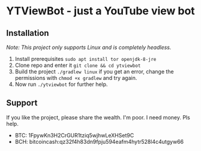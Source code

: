 # YTViewBot - just a YouTube view bot

## Installation
_Note: This project only supports Linux and is completely headless._

1. Install prerequisites `sudo apt install tor openjdk-8-jre`
2. Clone repo and enter it `git clone && cd ytviewbot`
3. Build the project `./gradlew linux` if you get an error, change the permissions with `chmod +x gradlew` and try again.
4. Now run `./ytviewbot` for further help.


## Support
If you like the project, please share the wealth. I'm poor. I need money. Pls help.

- BTC: 1FpywKn3H2CrGUR1tziq5wjhwLeXHSet9C
- BCH: bitcoincash:qz32f4h83dn9fpju594eafm4hytr528l4c4utgyw66
